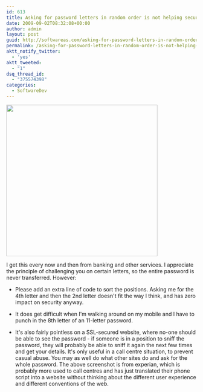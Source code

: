 ```yaml
---
id: 613
title: Asking for password letters in random order is not helping security
date: 2009-09-02T08:32:08+00:00
author: admin
layout: post
guid: http://softwareas.com/asking-for-password-letters-in-random-order-is-not-helping-security
permalink: /asking-for-password-letters-in-random-order-is-not-helping-security/
aktt_notify_twitter:
  - 'yes'
aktt_tweeted:
  - "1"
dsq_thread_id:
  - "375574398"
categories:
  - SoftwareDev
---
```

<img src="http://img.skitch.com/20090902-g2wumk1fankc9xubks166stq6.jpg" style="width: 400px" />

I get this every now and then from banking and other services. I
appreciate the principle of challenging you on certain letters, so the
entire password is never transferred. However:

- Please add an extra line of code to sort the positions. Asking me
for the 4th letter and then the 2nd letter doesn't fit the way I
think, and has zero impact on security anyway.

- It does get difficult when I'm walking around on my mobile and I
have to punch in the 8th letter of an 11-letter password.

- It's also fairly pointless on a SSL-secured website, where no-one
should be able to see the password - if someone is in a position to
sniff the password, they will probably be able to sniff it again the
next few times and get your details. It's only useful in a call centre
situation, to prevent casual abuse. You may as well do what other
sites do and ask for the whole password. The above screenshot is from
experian, which is probably more used to call centres and has just
translated their phone script into a website without thinking about
the different user experience and different conventions of the web.